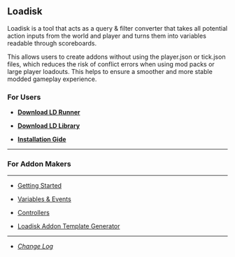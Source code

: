 ## **Loadisk**

Loadisk is a tool that acts as a query & filter converter that takes all potential action inputs from the world and player and turns them into variables readable through scoreboards.

This  allows users to create addons without using the player.json or tick.json files, which reduces the risk of conflict errors when using mod packs or large player loadouts. This helps to ensure a smoother and more stable modded gameplay experience.

### For Users

- [**Download LD Runner**](https://github.com/voxeldon/Loadisk-Public/raw/main/builds/ldRunner1.0.0.mcpack)

- [**Download LD Library**](https://github.com/voxeldon/Loadisk-Public/raw/main/builds/loadiskLib0.4.2.mcaddon)

- [**Installation Gide**](https://github.com/voxeldon/Loadisk-Public/blob/main/documentation/feature/install.md)
---

### For Addon Makers

---

- [Getting Started](https://github.com/voxeldon/Loadisk-Public/blob/main/documentation/feature/getstarted.md)

- [Variables & Events](https://github.com/voxeldon/Loadisk-Public/blob/main/documentation/feature/variable.md)

- [Controllers](https://github.com/voxeldon/Loadisk-Public/blob/main/documentation/feature/controllers.md)

- [Loadisk Addon Template Generator](https://github.com/voxeldon/Loadisk-Public/raw/main/builds/ldPackGen1.0.0.zip)

---

- [*Change Log*](https://github.com/voxeldon/Loadisk-Public/blob/main/documentation/feature/change_log.md)